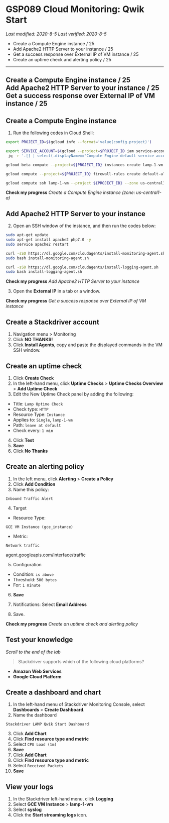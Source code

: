 # **GSP089** Cloud Monitoring: Qwik Start

_Last modified: 2020-8-5_
_Last verified: 2020-8-5_

- Create a Compute Engine instance / 25
- Add Apache2 HTTP Server to your instance / 25
- Get a success response over External IP of VM instance / 25
- Create an uptime check and alerting policy / 25

* * *

## Create a Compute Engine instance / 25<br>Add Apache2 HTTP Server to your instance / 25<br>Get a success response over External IP of VM instance / 25

## Create a Compute Engine instance

1. Run the following codes in Cloud Shell:
```bash
export PROJECT_ID=$(gcloud info --format='value(config.project)')

export SERVICE_ACCOUNT=$(gcloud --project=$PROJECT_ID iam service-accounts list --format=json |
 jq -r '.[] | select(.displayName=="Compute Engine default service account").email')

gcloud beta compute --project=${PROJECT_ID} instances create lamp-1-vm --zone=us-central1-a --machine-type=n1-standard-2 --tags=http-server

gcloud compute --project=${PROJECT_ID} firewall-rules create default-allow-http --direction=INGRESS --priority=1000 --network=default --action=ALLOW --rules=tcp:80 --source-ranges=0.0.0.0/0 --target-tags=http-server

gcloud compute ssh lamp-1-vm --project ${PROJECT_ID} --zone us-central1-a
```

**Check my progress** _Create a Compute Engine instance (zone: us-central1-a)_

## Add Apache2 HTTP Server to your instance

2. Open an SSH window of the instance, and then run the codes below:

```bash
sudo apt-get update
sudo apt-get install apache2 php7.0 -y
sudo service apache2 restart

curl -sSO https://dl.google.com/cloudagents/install-monitoring-agent.sh
sudo bash install-monitoring-agent.sh

curl -sSO https://dl.google.com/cloudagents/install-logging-agent.sh
sudo bash install-logging-agent.sh
```

**Check my progress** _Add Apache2 HTTP Server to your instance_

3. Open the **External IP** in a tab or a window.

**Check my progress** _Get a success response over External IP of VM instance_

## Create a Stackdriver account

1. Navigation menu > Monitoring
2. Click **NO THANKS!**
3. Click **Install Agents**, copy and paste the displayed commands in the VM SSH window.

## Create an uptime check

1. Click **Create Check**
2. In the left-hand menu, click **Uptime Checks** > **Uptime Checks Overview** > **Add Uptime Check**
3. Edit the New Uptime Check panel by adding the following:

- Title: `Lamp Uptime Check`
- Check type: `HTTP`
- Resource Type: `Instance`
- Applies to: `Single`, `lamp-1-vm`
- Path: `leave at default`
- Check every: `1 min`

4. Click **Test**
5. **Save**
6. Click **No Thanks**

## Create an alerting policy

1. In the left menu, click **Alerting** > **Create a Policy**
2. Click **Add Condition**
3. Name this policy:

`Inbound Traffic Alert`

4. Target
 - Resource Type: 
 
 `GCE VM Instance (gce_instance)`

 - Metric: 
 
 `Network traffic`
 
 agent.googleapis.com/interface/traffic

5. Configuration
 - Condition: `is above`
 - Threshold: `500 bytes`
 - For: `1 minute`
6. **Save**

7. Notifications: Select **Email Address**

8. Save.

**Check my progress** _Create an uptime check and alerting policy_

## Test your knowledge
_Scroll to the end of the lab_

> Stackdriver supports which of the following cloud platforms?

- **Amazon Web Services**
- **Google Cloud Platform**


## Create a dashboard and chart

1. In the left-hand menu of Stackdriver Monitoring Console, select **Dashboards** > **Create Dashboard**.
2. Name the dashboard

 `Stackdriver LAMP Qwik Start Dashboard`
 
3. Click **Add Chart**
4. Click **Find resource type and metric**
5. Select `CPU Load (1m)`
6. **Save**
7. Click **Add Chart**
8. Click **Find resource type and metric**
9. Select `Received Packets`
10. **Save**


## View your logs
1. In the Stackdriver left-hand menu, click **Logging**
2. Select **GCE VM Instance** > **lamp-1-vm**
3. Select **syslog**
4. Click the **Start streaming logs** icon.